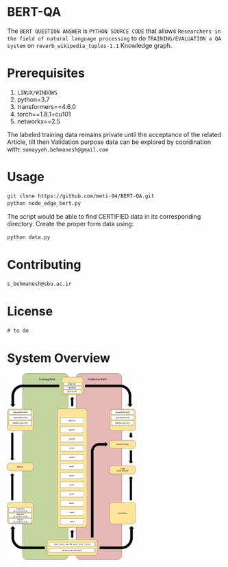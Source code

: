 # BERT-QA
The `BERT QUESTION ANSWER` is `PYTHON SOURCE CODE` that allows `Researchers in the field of natural language processing`  to do `TRAINING/EVALUATION a QA system` on `reverb_wikipedia_tuples-1.1` Knowledge graph.
# Prerequisites
1. `LINUX/WINDOWS`
2. python=3.7
3. transformers==4.6.0
2. torch==1.8.1+cu101
3. networkx==2.5

The labeled training data remains private until the acceptance of the related Article, till then Validation purpose data can be explored by coordination with: `somayyeh.behmanesh@gmail.com` 

# Usage
```bash
git clone https://github.com/meti-94/BERT-QA.git
python node_edge_bert.py
```
The script would be able to find CERTIFIED data in its corresponding directory. Create the proper form data using:
```bash
python data.py
```
# Contributing
`s_behmanesh@sbu.ac.ir`
# License
`# to do`
# System Overview
<img src="rsc/OV.jpg" alt="drawing" width="300"/>
